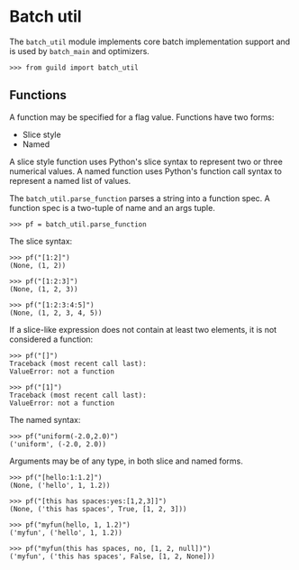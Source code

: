 # Batch util

The `batch_util` module implements core batch implementation support
and is used by `batch_main` and optimizers.

    >>> from guild import batch_util

## Functions

A function may be specified for a flag value. Functions have two
forms:

- Slice style
- Named

A slice style function uses Python's slice syntax to represent two or
three numerical values. A named function uses Python's function call
syntax to represent a named list of values.

The `batch_util.parse_function` parses a string into a function
spec. A function spec is a two-tuple of name and an args tuple.

    >>> pf = batch_util.parse_function

The slice syntax:

    >>> pf("[1:2]")
    (None, (1, 2))

    >>> pf("[1:2:3]")
    (None, (1, 2, 3))

    >>> pf("[1:2:3:4:5]")
    (None, (1, 2, 3, 4, 5))

If a slice-like expression does not contain at least two elements, it
is not considered a function:

    >>> pf("[]")
    Traceback (most recent call last):
    ValueError: not a function

    >>> pf("[1]")
    Traceback (most recent call last):
    ValueError: not a function

The named syntax:

    >>> pf("uniform(-2.0,2.0)")
    ('uniform', (-2.0, 2.0))

Arguments may be of any type, in both slice and named forms.

    >>> pf("[hello:1:1.2]")
    (None, ('hello', 1, 1.2))

    >>> pf("[this has spaces:yes:[1,2,3]]")
    (None, ('this has spaces', True, [1, 2, 3]))

    >>> pf("myfun(hello, 1, 1.2)")
    ('myfun', ('hello', 1, 1.2))

    >>> pf("myfun(this has spaces, no, [1, 2, null])")
    ('myfun', ('this has spaces', False, [1, 2, None]))
